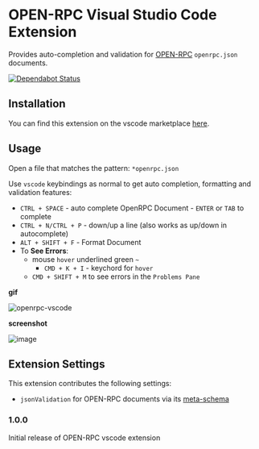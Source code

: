 # OPEN-RPC Visual Studio Code Extension

Provides auto-completion and validation for [OPEN-RPC](https://github.com/open-rpc/spec) `openrpc.json` documents.

[![Dependabot Status](https://api.dependabot.com/badges/status?host=github&repo=open-rpc/editor-extensions-vscode
)](https://dependabot.com)

## Installation

You can find this extension on the vscode marketplace [here](https://marketplace.visualstudio.com/items?itemName=OPEN-RPC.OPEN-RPC).


## Usage

Open a file that matches the pattern: `*openrpc.json`

Use `vscode` keybindings as normal to get auto completion, formatting and validation features:

- `CTRL + SPACE` - auto complete OpenRPC Document - `ENTER` or `TAB` to complete
- `CTRL + N/CTRL + P` - down/up a line (also works as up/down in autocomplete)
- `ALT + SHIFT + F` - Format Document
- To **See Errors**:
  - mouse `hover` underlined green `~` 
    - `CMD + K + I` - keychord for `hover`
  - `CMD + SHIFT + M` to see errors in the `Problems Pane`
  


**gif**

![openrpc-vscode](https://user-images.githubusercontent.com/364566/54830472-c5819800-4c75-11e9-8490-49656eb0dd66.gif)

**screenshot**

![image](https://user-images.githubusercontent.com/364566/54831313-59a02f00-4c77-11e9-84bf-eb486f5aa1db.png)

## Extension Settings

This extension contributes the following settings:

* `jsonValidation` for OPEN-RPC documents via its [meta-schema](https://github.com/open-rpc/meta-schema)

### 1.0.0

Initial release of OPEN-RPC vscode extension


